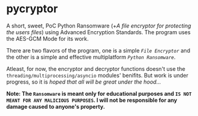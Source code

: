 # pycryptor
A short, sweet, PoC Python Ransomware (+*A file encryptor for protecting the users files*) using Advanced Encryption Standards. The program uses the AES-GCM Mode for its work.

There are two flavors of the program, one is a simple *```File Encryptor```* and the other is a simple and effective multiplatform *```Python Ransomware```*.

Atleast, for now, the encryptor and decryptor functions doesn't use the ```threading/multiprocessing/asyncio``` modules' benifits. But work is under progress, so it is *hoped that all will be great under the hood...*

**Note: The ```Ransomware``` is meant only for educational purposes and ```IS NOT MEANT FOR ANY MALICIOUS PURPOSES```.
                I will not be responsible for any damage caused to anyone's property.**
